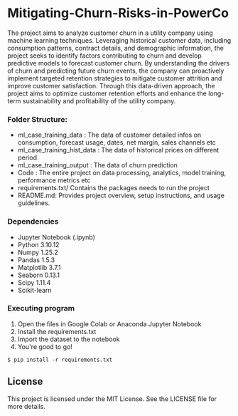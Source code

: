 # Mitigating-Churn-Risks-in-PowerCo

The project aims to analyze customer churn in a utility company using machine learning techniques. Leveraging historical customer data, including consumption patterns, contract details, and demographic information, the project seeks to identify factors contributing to churn and develop predictive models to forecast customer churn. By understanding the drivers of churn and predicting future churn events, the company can proactively implement targeted retention strategies to mitigate customer attrition and improve customer satisfaction. Through this data-driven approach, the project aims to optimize customer retention efforts and enhance the long-term sustainability and profitability of the utility company.


### Folder Structure:

* ml_case_training_data : The data of customer detailed infos on consumption, forecast usage, dates, net margin, sales channels etc
* ml_case_training_hist_data : The data of historical prices on different period 
* ml_case_training_output : The data of churn prediction
* Code : The entire project on data processing, analytics, model training, performance metrics etc
* requirements.txt/ Contains the packages needs to run the project
* README.md: Provides project overview, setup instructions, and usage guidelines.

### Dependencies

* Jupyter Notebook (.ipynb)
* Python 3.10.12
* Numpy 1.25.2
* Pandas 1.5.3
* Matplotlib 3.7.1
* Seaborn 0.13.1
* Scipy 1.11.4
* Scikit-learn 

### Executing program

1. Open the files in Google Colab or Anaconda Jupyter Notebook 
2. Install the requirements.txt
3. Import the dataset to the notebook 
4. You're good to go! 
```
$ pip install -r requirements.txt
```

## License

This project is licensed under the MIT License. See the LICENSE file for more details.
